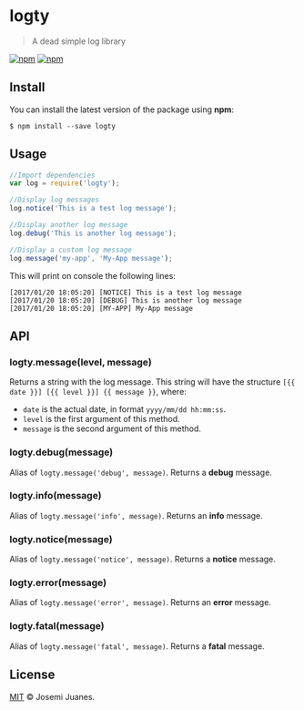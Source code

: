 # logty

> A dead simple log library

[![npm](https://img.shields.io/npm/v/logty.svg?style=flat-square)](https://www.npmjs.com/package/logty)
[![npm](https://img.shields.io/npm/dt/logty.svg?style=flat-square)](https://www.npmjs.com/package/logty)

## Install

You can install the latest version of the package using **npm**:

```
$ npm install --save logty
```

## Usage

```javascript
//Import dependencies
var log = require('logty');

//Display log messages
log.notice('This is a test log message');

//Display another log message
log.debug('This is another log message');

//Display a custom log message 
log.message('my-app', 'My-App message');
```

This will print on console the following lines:

```
[2017/01/20 18:05:20] [NOTICE] This is a test log message
[2017/01/20 18:05:20] [DEBUG] This is another log message
[2017/01/20 18:05:20] [MY-APP] My-App message
```

## API

### logty.message(level, message)

Returns a string with the log message. This string will have the structure `[{{ date }}] [{{ level }}] {{ message }}`, where:

- `date` is the actual date, in format `yyyy/mm/dd hh:mm:ss`. 
- `level` is the first argument of this method.
- `message` is the second argument of this method.

### logty.debug(message)

Alias of `logty.message('debug', message)`. Returns a **debug** message.

### logty.info(message)

Alias of `logty.message('info', message)`. Returns an **info** message.

### logty.notice(message)

Alias of `logty.message('notice', message)`. Returns a **notice** message.

### logty.error(message)

Alias of `logty.message('error', message)`. Returns an **error** message.

### logty.fatal(message)

Alias of `logty.message('fatal', message)`. Returns a **fatal** message.


## License

[MIT](./LICENSE) &copy; Josemi Juanes.
